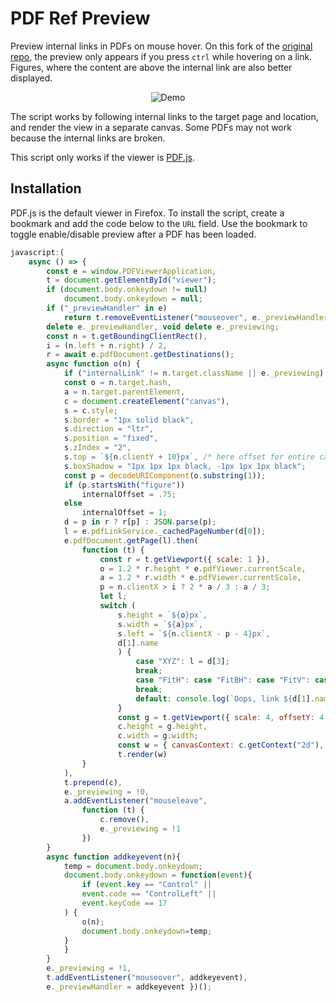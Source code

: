 # PDF Ref Preview

Preview internal links in PDFs on mouse hover. On this fork of the [original repo](https://github.com/belinghy/PDFRefPreview), the preview only appears if you press `ctrl` while hovering on a link. Figures, where the content are above the internal link are also better displayed.

<p align="center">
  <img title="Demo" src="https://raw.githubusercontent.com/belinghy/PDFRefPreview/assets/assets/demo.gif">
</p>

The script works by following internal links to the target page and location, and render the view in a separate canvas. Some PDFs may not work because the internal links are broken.

This script only works if the viewer is [PDF.js](https://github.com/mozilla/pdf.js/).

## Installation

PDF.js is the default viewer in Firefox. To install the script, create a bookmark and add the code below to the `URL` field. Use the bookmark to toggle enable/disable preview after a PDF has been loaded.

```js
javascript:(
    async () => { 
        const e = window.PDFViewerApplication, 
        t = document.getElementById("viewer");
        if (document.body.onkeydown != null)
            document.body.onkeydown = null;
        if ("_previewHandler" in e) 
            return t.removeEventListener("mouseover", e._previewHandler);
        delete e._previewHandler, void delete e._previewing;
        const n = t.getBoundingClientRect(), 
        i = (n.left + n.right) / 2,
        r = await e.pdfDocument.getDestinations();
        async function o(n) {
            if ("internalLink" != n.target.className || e._previewing) return;
            const o = n.target.hash,
            a = n.target.parentElement,
            c = document.createElement("canvas"),
            s = c.style;
            s.border = "1px solid black",
            s.direction = "ltr", 
            s.position = "fixed", 
            s.zIndex = "2", 
            s.top = `${n.clientY + 10}px`, /* here offset for entire canvas from coursor */
            s.boxShadow = "1px 1px 1px black, -1px 1px 1px black";
            const p = decodeURIComponent(o.substring(1));
            if (p.startsWith("figure"))
                internalOffset = .75;
            else
                internalOffset = 1;
            d = p in r ? r[p] : JSON.parse(p);
            l = e.pdfLinkService._cachedPageNumber(d[0]);
            e.pdfDocument.getPage(l).then(
                function (t) { 
                    const r = t.getViewport({ scale: 1 }), 
                    o = 1.2 * r.height * e.pdfViewer.currentScale, 
                    a = 1.2 * r.width * e.pdfViewer.currentScale, 
                    p = n.clientX > i ? 2 * a / 3 : a / 3;
                    let l;
                    switch (
                        s.height = `${o}px`, 
                        s.width = `${a}px`, 
                        s.left = `${n.clientX - p - 4}px`, 
                        d[1].name
                        ) { 
                            case "XYZ": l = d[3];
                            break;
                            case "FitH": case "FitBH": case "FitV": case "FitBV": l = d[2];
                            break;
                            default: console.log(`Oops, link ${d[1].name} is not supported.`) 
                        }
                        const g = t.getViewport({ scale: 4, offsetY: 4 * (l - internalOffset * r.height) });
                        c.height = g.height, 
                        c.width = g.width;
                        const w = { canvasContext: c.getContext("2d"), viewport: g };
                        t.render(w) 
                }
            ),
            t.prepend(c),
            e._previewing = !0, 
            a.addEventListener("mouseleave", 
                function (t) {
                    c.remove(), 
                    e._previewing = !1 
                })
        }
        async function addkeyevent(n){
            temp = document.body.onkeydown;
            document.body.onkeydown = function(event){
                if (event.key == "Control" ||
                event.code == "ControlLeft" ||      
                event.keyCode == 17      
            ) {
                o(n);
                document.body.onkeydown=temp;
            }
            }
        }
        e._previewing = !1, 
        t.addEventListener("mouseover", addkeyevent), 
        e._previewHandler = addkeyevent })();
```
